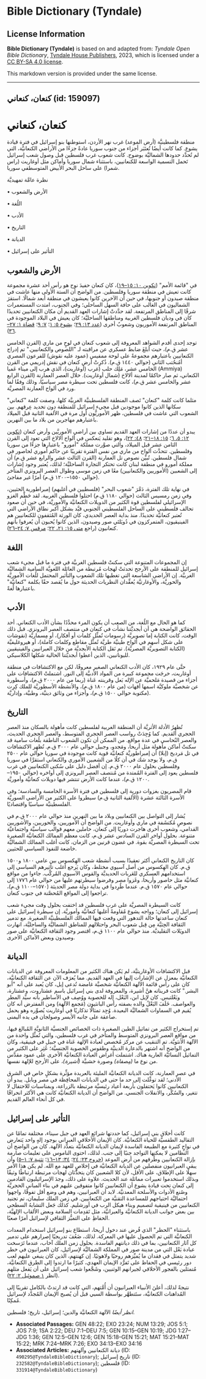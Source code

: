 # Bible Dictionary (Tyndale)

## License Information

**Bible Dictionary (Tyndale)** is based on and adapted from: _Tyndale Open Bible Dictionary_, [Tyndale House Publishers](https://tyndaleopenresources.com/), 2023, which is licensed under a [CC BY-SA 4.0 license](https://creativecommons.org/licenses/by-sa/4.0/legalcode.en).

This markdown version is provided under the same license.



--------------------------------

## كنعان، كنعاني (id: 159097)

كنعان، كنعاني
=============

منطقة فلسطينيَّة (أرض الموعد) غرب نهر الأردن، استوطنها بنو إسرائيل في فترة قيادة يشوع. كما كانت أيضًا تُعتَبَر أجزاء من جنوب سوريا عادةً جزءًا من الأراضي الكنعانيَّة، التي لم تُحدَّد حدودها الشماليَّة بوضوح. كانت شعوب غرب فلسطين قبل وصول شعب إسرائيل تَحمل التسمية الواسعة للكنعانيين، باستثناء شمال سوريا وأماكن مثل أوغاريت (راس شمرا) على ساحل البحر الأبيض المتوسط ​​في سوريا.

نظرة عامَّة تمهيديَّة

• الأرض والشعوب

• اللُغة

• الأدب

• التاريخ

• الديانة

• التأثير على إسرائيل

الأرض والشعوب
-------------

في "قائمة الأمم" ([تكوين ١٠: ١٥–١٩](https://ref.ly/Gen10:15-Gen10:19))، كان كنعان حفيدَ نوح هو رأس أحد عشرة مجموعة كانت تعيش في منطقة سوريا وفلسطين. من الواضح أن الستة الأولى منها عاشت في منطقة صيدون أو جنوبها، في حين أن الآخرين كانوا يعيشون في منطقة أبعد شمالًا. استقرَ الشماليون في الغالب على حافة السهل الساحلي؛ وفي الجنوب، امتدت المستعمرات شرقًا إلى المناطق المرتفعة. لقد حدَّدتْ إشارات العهد القديم أن مكان الكنعانيين تحديدًا كان في وديان فلسطين الغربية ومناطقها الساحليَّة؛ كان يعيش في البلاد الموجودة في المناطق المرتفعة الأموريون وشعوبٌ أخرى ([عدد ١٣: ٢٩](https://ref.ly/Num13:29)؛ [يشوع ٥: ١](https://ref.ly/Josh5:1)؛ [٧: ٩](https://ref.ly/Josh7:9)؛ [قضاة ١: ٢٧–٣٦](https://ref.ly/Judg1:27-Judg1:36)).

توجد إحدى أقدم الشواهد المعروفة إلى شعوب كنعان في لوحٍ من ماري (القرن الخامس عشر ق.م)، حيث أبلغَ ضابط عسكري عن مراقبته لـ "اللصوص والكنعانيين." تم إدراج الكنعانيين باعتبارهم مجموعةً على لوحة ممفيس (عمود عليه نقوش) للفرعون المصري أمُنحُتب الثاني (حوالي ١٤٤٠ ق.م). ذُكرِتْ أرض كنعان في نقش إدريمي من القرن الخامس عشر، مَلِك حلب (غرب (أوغاريت)، الذي هرب إلى ميناء عَميا (Ammiya) الكنعاني، ثم صار حاكمًا لمدينة ألالاخ (شمال أوغاريت). خلال العصر العمارنة (القرن الرابع عشر والخامس عشر ق.م)، كانت فلسطين تحت سيطرة مصر سياسيًا، وذلك وفقًا لما ورد في ألواح العمارنة المصريَّة.

مثلما كانت كلمة "كنعان" تَصف المنطقة الفلسطينيَّة الغربيَّة كلها، وصفت كلمة "كنعاني" سكانها الذين كانوا موجودين قبل مجيء إسرائيل للمنطقة دون تحديد عِرقهم. بين الشعوب التي عاشت في فلسطين، ظهر الأموريُّون أول مرة في الألفية الثانية قبل الميلاد باعتبارهم مهاجرين من بلاد ما بين النهرين.

يبدو أن عددًا من إشارات العهد القديم تساوي بين أراضي الأموريَّين وأرض كنعان ([تكوين ١٢: ٥، ٦](https://ref.ly/Gen12:5-Gen12:6)؛ [١٥: ١٨–٢١](https://ref.ly/Gen15:18-Gen15:21)؛ [٤٨: ٢٢](https://ref.ly/Gen48:22))، وهو تقليد يَنعكس في ألواح ألالاخ التي تعود إلى القرن الثامن عشر قبل الميلاد، والتي صوَّرت مملكة "أمورو" باعتبارها جزءًا من سوريا وفلسطين. تتحدَّث ألواح من ماري من نفس الفترة تقريبًا عن حاكم أموري لحاصور في شمال فلسطين. تُبيِّن نصوص تل العمارنة (القرن الثالث عشر والرابع عشر ق.م) أن مملكة أمورو في منطقة لبنان كانت تحتكر التجارة الساحليَّة؛ لذلك، يُعتبر وجود إشارات إلى الشعبين (الأموريين والكنعانيين) معًا في زمن موسى وطوال العصر البرونزي المتأخر (حوالي ١٥٥٠–١٢٠٠ ق.م) أمرًا غير مفاجئ.

في نهاية تلك الفترة، دَمَّرَ "شعوب البحر" (فلسطيين في أغلبهم) إمبراطورية الحثيين، وفي زمن رمسيس الثالث (حوالي ١١٨٠ ق.م) احتلوا فلسطين الغربية. لقد حَطَّم الغزو الإسرائيلي لفلسطين قوة الكثير من الدويلات الكنعانيَّة والأموريَّة، في حين أن صعود تحالف فلسطيني على الساحل الفلسطيني الجنوبي قيَّد بشكل أكبر نطاق الأراضي التي تُعتبر كنعانيَّة تحديدًا. منذ بداية العصر الحديدي، كان الورثة المُثقفون للكنعانيين هم الفينيقيون، المتمركزون في دُويَلتَي صور وصيدون، الذين كانوا يُحبون أن يُعرفوا بأنهم كنعانيون (راجع [متى ١٥: ٢١، ٢٢](https://ref.ly/Matt15:21-Matt15:22)؛ [مرقس ٧: ٢٤–٢٦](https://ref.ly/Mark7:24-Mark7:26)).

اللغة
-----

إن المجموعات المتنوعة التي سكنتْ فلسطين الغربيَّة في فترة ما قبل مجيء شعب إسرائيل للمنطقة على الأرجح تحدثتْ لهجات مُرتبطة من العائلة اللغويَّة السامية الشماليَّة الغربيَّة. إن الأراضي الشاسعة التي تغطيها تلك الشعوب والتأثير المحتمل للُغات الأموريَّة والحوريَّة، والأوغارتيَّة يُعقِّدان النظريات الحديثة حول ما يُقصد حقًا بكلمة "كنعانيَّة" باعتبارها لُغةً.

الأدب
-----

كما هو الحال مع اللُغة، من الصعب أن يكون المرء محدَّدًا بشأن الأدب الكنعاني. أحد الحقائق الواضحة هي أن أبجديَّتنا نشأت في كنعان في منتصف العصر البرونزي. قبل ذلك الوقت، كانت الكتابة إما تصويريَّة (رسومات تُمثِّل كلمات أو أفكار)، أو مِسماريَّة (نقوشات على شكل أسهم في ألواح طينيَّة طريَّة تُمثَّل مقاطع وكلمات كاملة)، أو هيروغليفيَّة (الكتابة التصويريَّة المصريَّة). تم نَقل الكتابة الأبجديَّة من خلال العبرانيين والفينيقيين لليونانيين، الذين أعطوا أبجديَّتنا الحالية شكلها الكلاسيكي.

حتَّى عام ١٩٢٩، كان الأدب الكنعاني الصغير معروفًا، لكن مع الاكتشافات في منطقة أوغاريت، خرجَت مجموعة كبيرة من المواد الأدبيَّة إلى النور. اشتملتْ الاكتشافات على أجزاء من قصيدة مَلحميَّة عن الإله بَعل وقرينته عَناة (ربما من عام ٢٠٠٠ ق.م)، وأسطورة عن شخصيَّة ملوكيَّة اسمها أقهات (من عام ١٨٠٠ ق.م)، والأنشطة الأسطوريَّة للملك كِرِت (مكتوبة حوالي ١٥٠٠ ق.م)، وأجزاء من وثائق دينيَّة، وطبيَّة، وإداريَّة.

التاريخ
-------

تُظهِرُ الأدلة الأثريَّة أن المنطقة الغربية لفلسطين كانت مأهولة بالسكان منذ العصر الحجري القديم. كما وُجِدَتْ رواسب العصر الحجري المتوسط، والعصر الحجري الحديث، والعصر النُحاسي في عدة مواقع. من الممكن أن تكون الشعوب الناطقة بلُغات سامية قد سكنتْ أماكن مأهولة مثل أريحا، ومَجدو، وجبيل حوالي عام ٣٠٠٠ ق.م. تُظهِر الاكتشافات في تل مَرديخ (إبلا) أن إمبراطوريَّة كنعانيَّة قوية كانت موجودة في سوريا حوالي عام ٢٥٠٠ ق.م، ولا يوجد شك في أن كلًا من الشعبين الأموري والكنعاني استقرَّا في سوريا وفلسطين بحلول عام ٢٠٠٠ ق.م. إن أفضل دليل على سُكنى الكنعانيين في غرب فلسطين يعود إلى الفترة المُمتدة من مُنتصف العصر البرونزي إلى أواخره (حوالي ١٩٥٠–١٢٠٠ ق.م)، عندما كانت الأرض تنتشر فيها دويلات كنعانيَّة وأموريَّة.

قام المصريون بغزوات دورية إلى فلسطين في فترة الأسرة الخامسة والسادسة؛ وفي الأسرة الثالثة عشرة (الألفية الثانية ق.م) سيطروا على الكثير من الأراضي السوريَّة الفلسطينيَّة سياسيًا واقتصاديًا.

يُشار إلى التواصل بين الكنعانيين وبلاد ما بين النهرين منذ حوالي عام ٢٠٠٠ ق.م في نصوصٍ مُكتشَفة في ماري وأوغاريت. من الواضح أن الأموريين، والحوريين، والأشوريين القدامي، وشعوب أخرى هاجرت دوريًا إلى كنعان، حاملين معهم قوالب سياسيَّة واجتماعيَّة متنوعة. بحلول أواخر القرن السادس عشر ق.م، كانت معظم الممالك الكنعانيَّة الصغيرة تحت السيطرة المصريَّة بقوة. في غضون قرنين من الزمان، كانت أغلب الممالك الشماليَّة خاضعة للنفوذ السياسي للحثيين.

كان التاريخ الكنعاني أكثر تعقيدًا بسبب أنشطة شعب الهِكسوس بين عامي ١٨٠٠ و١٥٠٠ ق.م. كان الهِكسوس من أصل آسيوي مختلط، وكان يَرجع أغلب تأثيرهم السياسي إلى استخدامهم العسكري للعَربات الحديديَّة والقوس الآسيوي المُركَّب. جاءوا من مواقع كنعانيَّة مثل حاصور وأريحا، وغَزوا مصر وفرضوا سيطرتهم عليها من حوالي عام ١٧٧٦ إلى حوالي عام ١٥٧٠ ق.م. عندما طُرِدوا في بداية دولة مصر الحديثة (١٥٧٠–١١٠٠ ق.م)، تراجعوا إلى المواقع المُحصَّنة في جنوب كنعان.

كانت السيطرة المصريَّة على غرب فلسطين قد اختفت بحلول وقت مجيء شعب إسرائيل إلى كنعان؛ وواجه يشوع مُقاومةً أغلبها كنعانيَّة وأموريَّة. إن سيطرة إسرائيل على كنعان ساعدتها حالة التدهور التي وقعت فيها الممالك الفلسطينيَّة الصغيرة. مع تدمير الثقافة الحِثيَّة مِن قِبل شعوب البحر واحتلالهم للمناطق الشماليَّة والساحليَّة، انهارت الدويَلات التقليديَّة. منذ حوالي عام ١١٠٠ ق.م، اقتصر وجود الثقافة الكنعانيَّة على صور وصيدون وبعض الأماكن الأخرى.

الديانة
-------

قبل الاكتشافات الأوغاريتيَّة، لم يَكن هناك الكثير من المعلومات المعروفة عن الديانات الكنعانيَّة بمعزل عن الإشارات إليها في العهد القديم. مما يُعرَف الآن عن الثقافة الكنعانيَّة، كان على رأس قائمة الآلهة الكنعانيَّة شخصيَّة غامضة تُدعى إيل، كان يُعبد على أنه "أبو البشر." كانت قريناته هنَّ أشيرة، والمعروفة لدى بني إسرائيل باسم عشتاروت، وعشتارة، وبَعْلتيس. كان لإيل ابن، البَعْل، إله للخصوبة ووُصِف في الأساطير بأنه سيِّد المطر والعواصف. خَلَفَ البَعْلُ والده بصفته رأس البانثيون (مَجمع الآلهة) ومن المفترض أنه كان يُقيم في السماوات الشماليَّة البعيدة. وُجِد تمثالًا تذكاريًا في أُوغاريت يُصوِّره وهو يحمل صاعقة على جانبه الأيسر وصولجان في يده اليمنى.

تم إستخراج الكثير من تماثيل الطين الصغيرة ذات الخصائص الجنسيَّة الثانويَّة المُبالغ فيها، من مواقع العصر البرونزي المتوسط والمتأخر في غرب فلسطين، والتي تُمثِّل واحدة من الآلهة الأنثويَّة. تم التنقيب عن مركز مُخصص لعبادة الإلهة عَناة في جبيل في فينيقية، وكان من الواضح أنه اشتهر بالدعارة الدينيَّة وطقوس الخصوبة الجنسيَّة؛ عُثِر على الكثير من التماثيل النسائيَّة العارية هناك. اشتملت أغراض العبادة الكنعانيَّة الأخرى على عمود مقدَّس من نوع ما *(*مِصفاة*)* وصورة خشبيَّة *(*أشيرة*)،* على الأرجح للإلهة نفسها.

في عصر العمارنة، كانت الديانة الكنعانيَّة المليئة بالعربدة مؤثِّرة بشكلٍ خاص في الشرق الأدنى؛ لقد توغَّلت إلى حد ما حتى في الديانات المحافِظة في مصر وبابل. يبدو أن الكنعانيين كانوا يَحتفلون بأربعة أعياد رئيسيَّة مرتبطة بالزراعة، وبمناسبات للاحتفال لا تتغير، والسُكْر، والانفلات الجنسي. من الواضح أن الديانة الكنعانيَّة كانت هي الأكثر انحرافًا في كل أنحاء العالم القديم.

التأثير على إسرائيل
-------------------

كانت أخلاق بني إسرائيل، كما حددتها شرائع العهد في جبل سيناء، مختلفة تمامًا عن التقاليد الطقسيَّة للحياة الكنعانيَّة. كان الإيمان الأخلاقي العبراني بوجود إلهٍ واحد يَتعارض في نواحٍ كثيرة مع الطبيعة الفاسدة لإيمان الديانة الكنعانيَّة بتعدُّد الآلهة. كان من الواضح أن النظامين لا يمكنها التواجد جنبًا إلى جنب. لذلك، احتوى الناموس على تعليمات صارمة بإزالة الكنعانيين وطُرقهم من أرض الموعد ([خروج ٢٣: ٢٤](https://ref.ly/Exod23:24)؛ [٣٤: ١٣–١٦](https://ref.ly/Exod34:13-Exod34:16)؛ [تثنية ٧: ١–٥](https://ref.ly/Deut7:1-Deut7:5)) وأن يبقى العبرانيون منفصلين عن الديانة الكنعانيَّة في إخلاصٍ للعهد مع الله. لم يكن هذا الأمر سهلًا على الإطلاق، على الأقل، لأن كلا الشعبين كان يتحدَّثان لهجات مرتبطة ارتباطًا وثيقًا وبذلك استخدموا تعبيرات مماثلة عند الحديث. علاوة على ذلك، وجدَ الإسرائيليون القادمين إلى كنعان تحت قيادة يشوع أن الكنعانيين كانوا متفوقين عليهم في بناء المباني الحجريَّة وصُنع الأدوات والأسلحة المعدنيَّة. لابد أن العبرانيين، وهم في وضع أقل تفوقًا، واجهوا احتماليَّة احتياجهم للمساعدة التقنيَّة من الكنعانيين. في زمن الملك سليمان، تم تجنيد الكنعانيين من فينيقية لتصميم وبناء هيكل الرب في أورشليم. كذلك جَعل التشابهُ السطحي بين بعض جوانب الديانة الكنعانيَّة والعبرانيَّة، مثل تَقدِمات السلامة وبعض الألقاب الإلهيَّة، الحفاظِ على التميُّز الثقافي لإسرائيل أمرًا صعبًا.

باستثناء "الحظر" الذي فُرض عند دخول أريحا، استطاع بنو إسرائيل استخدام المعدات الكنعانيَّة التي تم الحصول عليها في المعركة. لذلك، ضَعُفَ تدريجيًا إصرارهم على تدمير كل آثار الكنعانيين، بما في ذلك ديانتهم الفاسدة. بحلول زمن الملك آخاب، عندما تَرَسخت عبادة بَعْل التي من مدينة صور في المملكة الشماليَّة لإسرائيل، كان العبرانيون في خطر شديد يتمثل في فقدان ما يُميِّزهم روحيًا ولاهوتيًا. إن كهنتهم، الذين كان ينبغي عليهم لعب دور رئيسي في الحفاظ على تَفرُّد الإيمان العهدي، كثيرًا ما ارتدوا إلى الطرق الكنعانيَّة، مُتمثلين بالفجور الأخلاقي لجيرانهم الوثنيين، وشَجَّعوا شعب إسرائيل على أن يَفعل مثلهم (انظر [١ صموئيل ٢: ٢٢](https://ref.ly/1Sam2:22)).

نتيجةً لذلك، أعلنَ الأنبياء العبرانيون أن أُمَّتهم، التي كانت قد ارتدتْ بالكامل تقريبًا إلى المُداهنات الكنعانيَّة، ستَتطهَّر بواسطة السبي قبل أن يُصبح الإيمان المُجدَّد لإسرائيل مُمكِنًا.

*انظر أيضًا* الآلهة الكنعانيَّة والدين؛ إسرائيل، تاريخ؛ فلسطين.

* **Associated Passages:** GEN 48:22; EXO 23:24; NUM 13:29; JOS 5:1; JOS 7:9; 1SA 2:22; DEU 7:1–DEU 7:5; GEN 10:15–GEN 10:19; JDG 1:27–JDG 1:36; GEN 12:5–GEN 12:6; GEN 15:18–GEN 15:21; MAT 15:21–MAT 15:22; MRK 7:24–MRK 7:26; EXO 34:13–EXO 34:16
* **Associated Articles:** ديانة الكنعانيين وآلهتهم (ID: `490295@TyndaleBibleDictionary`); تاريخ إسرائيل (ID: `232582@TyndaleBibleDictionary`); فلسطين (ID: `331914@TyndaleBibleDictionary`)

